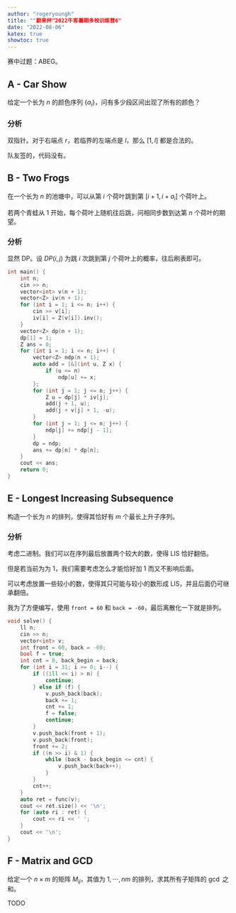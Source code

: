 ```yaml
---
author: "rogeryoungh"
title: ""蔚来杯"2022牛客暑期多校训练营6"
date: "2022-08-06"
katex: true
showtoc: true
---
```


赛中过题：ABEG。

## A - Car Show

给定一个长为 $n$ 的颜色序列 $\{a_i\}$，问有多少段区间出现了所有的颜色？

### 分析

双指针。对于右端点 $r$，若临界的左端点是 $l$，那么 $[1, l]$ 都是合法的。

队友签的，代码没有。

## B - Two Frogs

在一个长为 $n$ 的池塘中，可以从第 $i$ 个荷叶跳到第 $[i + 1, i + a_i]$ 个荷叶上。

若两个青蛙从 $1$ 开始，每个荷叶上随机往后跳，问相同步数到达第 $n$ 个荷叶的期望。

### 分析

显然 DP。设 $DP(i, j)$ 为跳 $i$ 次跳到第 $j$ 个荷叶上的概率，往后刷表即可。

```cpp
int main() {
	int n;
	cin >> n;
	vector<int> v(n + 1);
	vector<Z> iv(n + 1);
	for (int i = 1; i <= n; i++) {
		cin >> v[i];
		iv[i] = Z(v[i]).inv();
	}
	vector<Z> dp(n + 1);
	dp[1] = 1;
	Z ans = 0;
	for (int i = 1; i <= n; i++) {
		vector<Z> ndp(n + 1);
		auto add = [&](int u, Z x) {
			if (u <= n) 
				ndp[u] += x;
		};
		for (int j = 1; j <= n; j++) {
			Z u = dp[j] * iv[j];
			add(j + 1, u);
			add(j + v[j] + 1, -u);
		}
		for (int j = 1; j <= n; j++) {
			ndp[j] += ndp[j - 1];
		}
		dp = ndp;
		ans += dp[n] * dp[n];
	}
	cout << ans;
	return 0;
}
```

## E - Longest Increasing Subsequence

构造一个长为 $n$ 的排列，使得其恰好有 $m$ 个最长上升子序列。

### 分析

考虑二进制。我们可以在序列最后放置两个较大的数，使得 LIS 恰好翻倍。

但是若当前为为 $1$，我们需要考虑怎么才能恰好加 $1$ 而又不影响后面。

可以考虑放置一些较小的数，使得其只可能与较小的数形成 LIS，并且后面仍可继承翻倍。

我为了方便编写，使用 `front = 60` 和 `back = -60`，最后离散化一下就是排列。


```cpp
void solve() {
	ll n;
	cin >> n;
	vector<int> v;
	int front = 60, back = -60;
	bool f = true;
	int cnt = 0, back_begin = back;
	for (int i = 31; i >= 0; i--) {
		if ((1ll << i) > n) {
			continue;
		} else if (f) {
			v.push_back(back);
			back += 1;
			cnt += 1;
			f = false;
			continue;
		}
		v.push_back(front + 1);
		v.push_back(front);
		front += 2;
		if ((n >> i) & 1) {
			while (back - back_begin <= cnt) {
				v.push_back(back++);
			}
		}
		cnt++;
	}
	auto ret = func(v);
	cout << ret.size() << '\n';
	for (auto ri : ret) {
		cout << ri << ' ';
	}
	cout << '\n';
}
```

## F - Matrix and GCD 

给定一个 $n \times m$ 的矩阵 $M_{ij}$，其值为 $1, \cdots, nm$ 的排列，求其所有子矩阵的 $\gcd$ 之和。

TODO
